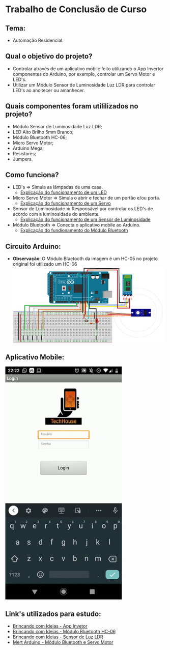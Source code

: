 # Trabalho de Conclusão de Curso

## Tema:
* Automação Residencial.

## Qual o objetivo do projeto?
* Controlar através de um aplicativo mobile feito utilizando o App Invertor componentes do Arduino, por exemplo, controlar um Servo Motor e LED's.
* Utilizar um Módulo Sensor de Luminosidade Luz LDR para controlar LED's ao anoitecer ou amanhecer.

## Quais componentes foram utililizados no projeto?
* Módulo Sensor de Luminosidade Luz LDR;
* LED Alto Brilho 5mm Branco;
* Módulo Bluetooth HC-06;
* Micro Servo Motor;
* Arduino Mega;
* Resistores;
* Jumpers.

## Como funciona?
* LED's => Simula as lâmpadas de uma casa.
  * [Explicação do funcionamento de um LED](https://www.tinkercad.com/things/iOL7NBrAu8j)
* Micro Servo Motor => Simula o abrir e fechar de um portão e/ou porta.
  * [Explicação do funcionamento de um Servo](https://www.tinkercad.com/things/loeHaVJ1HeW)
* Sensor de Luminosidade => Responsável por controlar os LED's de acordo com a luminosidade do ambiente.
  * [Explicação do funcionamento de um Sensor de Luminosidade](https://www.tinkercad.com/things/eAfNN0GAzWr)
* Módulo Bluetooth => Conecta o aplicativo mobile ao Arduino.
  * [Explicação do fundionamento do Módulo Bluetooth](https://www.youtube.com/watch?v=Zl3IvfNaafA)

## Circuito Arduino:
- **Observação**: O Módulo Bluetooth da imagem é um HC-05 no projeto original foi utilizado um HC-06
![Circuito](Circuito.PNG)

## Aplicativo Mobile:
![Aplicativo](gifApp.gif)

## Link's utilizados para estudo:
* [Brincando com Ideias - App Invetor](https://www.youtube.com/watch?v=TKPXS7V1YLo&list=PL7CjOZ3q8fMetW0U_kZWjYlU9bIfeHlkn&index=1)
* [Brincando com Ideias - Módulo Bluetooth HC-06](https://www.youtube.com/watch?v=Zl3IvfNaafA)
* [Brincando com Ideias - Sensor de Luz LDR](https://www.youtube.com/watch?v=t_m4XrHlawI)
* [Mert Arduino - Módulo Bluetooth e Servo Motor](https://www.youtube.com/watch?v=gL7b8E_5aYs)
